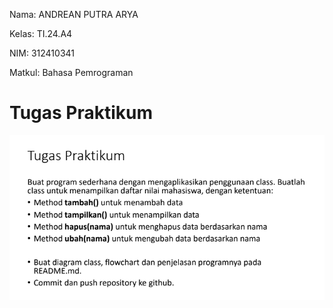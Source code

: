 Nama: ANDREAN PUTRA ARYA

Kelas: TI.24.A4

NIM: 312410341

Matkul: Bahasa Pemrograman

# Tugas Praktikum

![gambar](https://github.com/andreanbadeh/Lab-8/blob/6141c6755f7448e4dd928e0b84d74815edfd8df9/Images/Screenshot%202024-12-08%20075910.png)

